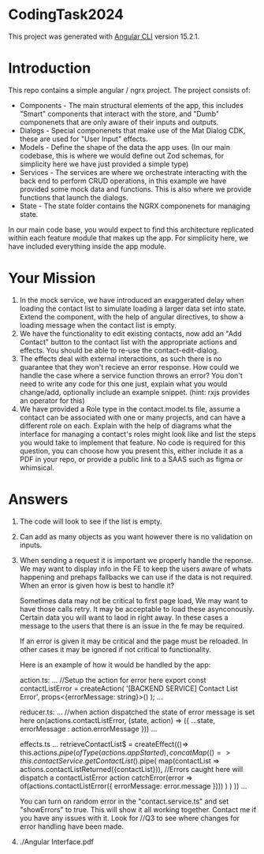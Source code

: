 # CodingTask2024

This project was generated with [Angular CLI](https://github.com/angular/angular-cli) version 15.2.1.

# Introduction
This repo contains a simple angular / ngrx project. The project consists of:
* Components - 
    The main structural elements of the app, this includes "Smart" components that interact with the store, and "Dumb" componenets that are only aware of their inputs and outputs.
* Dialogs - 
    Special componenets that make use of the Mat Dialog CDK, these are used for "User Input" effects.
* Models - 
    Define the shape of the data the app uses. (In our main codebase, this is where we would define out Zod schemas, for simplicity here we have just provided a simple type)
* Services - 
    The services are where we orchestrate interacting with the back end to perform CRUD operations, in this example we have provided some mock data and functions.
    This is also where we provide functions that launch the dialogs.
* State -
    The state folder contains the NGRX componenets for managing state.

In our main code base, you would expect to find this architecture replicated within each feature module that makes up the app. For simplicity here, we have included everything inside the app module.

# Your Mission
1. In the mock service, we have introduced an exaggerated delay when loading the contact list to simulate loading a larger data set into state. Extend the component, with the help of angular directives, to show a loading message when the contact list is empty.
2. We have the functionality to edit existing contacts, now add an "Add Contact" button to the contact list with the appropriate actions and effects. You should be able to re-use the contact-edit-dialog.
3. The effects deal with external interactions, as such there is no guarantee that they won't recieve an error response. How could we handle the case where a service function throws an error? You don't need to write any code for this one just, explain what you would change/add, optionally include an example snippet. (hint: rxjs provides an operator for this)
4. We have provided a Role type in the contact.model.ts file, assume a contact can be associated with one or many projects, and can have a different role on each. Explain with the help of diagrams what the interface for managing a contact's roles might look like and list the steps you would take to implement that feature. No code is required for this question, you can choose how you present this, either include it as a PDF in your repo, or provide a public link to a SAAS such as figma or whimsical.

# Answers

1. The code will look to see if the list is empty.
2. Can add as many objects as you want however there is no validation on inputs.
3. 
    When sending a request it is important we properly handle the reponse. We may want to display info in the FE to keep the users aware of whats happening and prehaps fallbacks we can use if the data is not required. When an error is given how is best to handle it?

    Sometimes data may not be critical to first page load, We may want to have those calls retry. It may be acceptable to load these asynconously. Certain data you will want to laod in right away. In these cases a message to the users that there is an issue in the fe may be required.

    If an error is given it may be critical and the page must be reloaded. In other cases it may be ignored if not critical to functionality.

    Here is an example of how it would be handled by the app:

    action.ts:
    ...
    //Setup the action for error here
    export const contactListError = createAction(
        '[BACKEND SERVICE] Contact List Error',
        props<{errorMessage: string}>()
    );
    ...

    reducer.ts:
    ...
    //when action dispatched the state of error message is set here
    on(actions.contactListError, (state, action) => ({
        ...state,
        errorMessage : action.errorMessage
    }))
    ...

    effects.ts
    ...
    retrieveContactList$ = createEffect(()=> this.actions$.pipe(
        ofType(actions.appStarted),
        concatMap(() => 
            this.contactService.getContactList$().pipe(
                map(contactList => actions.contactListReturned({contactList})),
                //Errors caught here will dispatch a contactListError action
                catchError(error => of(actions.contactListError({ errorMessage: error.message })))
            )
        )
    ))
    ...

    You can turn on random error in the "contact.service.ts" and set "showErrors" to true.
    This will show it all working together.
    Contact me if you have any issues with it.
    Look for //Q3 to see where changes for error handling have been made.
    
4. ./Angular Interface.pdf